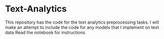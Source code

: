 # Text-Analytics
This repository has the code for the text analytics preprocessing tasks. I will make an attempt to include the code for any models that I implement on text data
Read the notebook for instructions
